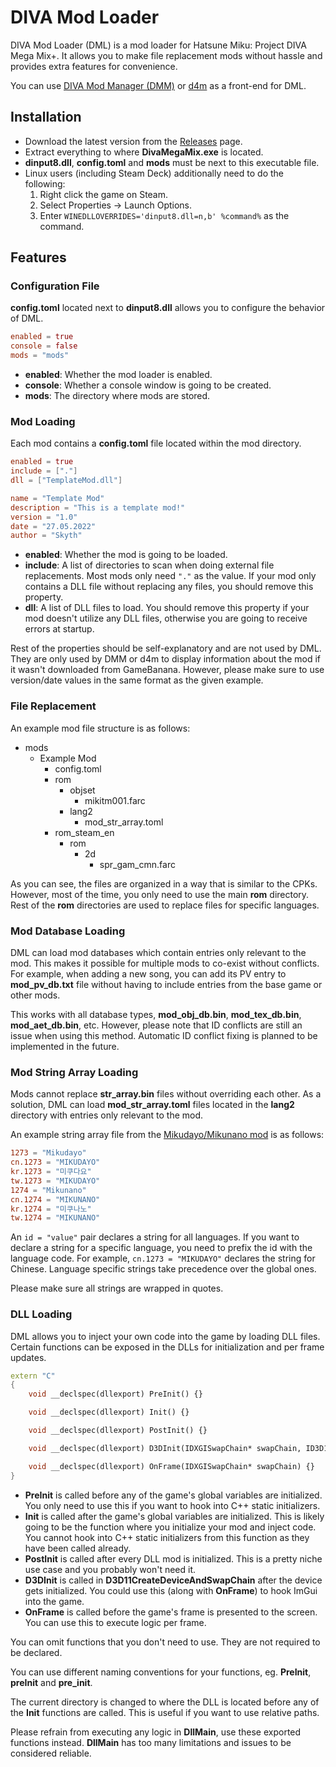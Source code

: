 # DIVA Mod Loader

DIVA Mod Loader (DML) is a mod loader for Hatsune Miku: Project DIVA Mega Mix+. It allows you to make file replacement mods without hassle and provides extra features for convenience.

You can use [DIVA Mod Manager (DMM)](https://github.com/TekkaGB/DivaModManager) or [d4m](https://github.com/Brod8362/d4m) as a front-end for DML.

## Installation

* Download the latest version from the [Releases](https://github.com/blueskythlikesclouds/DivaModLoader/releases) page.
* Extract everything to where **DivaMegaMix.exe** is located.
* **dinput8.dll**, **config.toml** and **mods** must be next to this executable file.
* Linux users (including Steam Deck) additionally need to do the following:
    1. Right click the game on Steam.
    2. Select Properties -> Launch Options.
    3. Enter `WINEDLLOVERRIDES='dinput8.dll=n,b' %command%` as the command.

## Features

### Configuration File

**config.toml** located next to **dinput8.dll** allows you to configure the behavior of DML.

```toml
enabled = true
console = false
mods = "mods"
```

* **enabled**: Whether the mod loader is enabled.  
* **console**: Whether a console window is going to be created.  
* **mods**: The directory where mods are stored.  

### Mod Loading

Each mod contains a **config.toml** file located within the mod directory.

```toml
enabled = true
include = ["."]
dll = ["TemplateMod.dll"]

name = "Template Mod"
description = "This is a template mod!"
version = "1.0"
date = "27.05.2022"
author = "Skyth"
```

* **enabled**: Whether the mod is going to be loaded.  
* **include**: A list of directories to scan when doing external file replacements. Most mods only need `"."` as the value. If your mod only contains a DLL file without replacing any files, you should remove this property.  
* **dll**: A list of DLL files to load. You should remove this property if your mod doesn't utilize any DLL files, otherwise you are going to receive errors at startup.  

Rest of the properties should be self-explanatory and are not used by DML. They are only used by DMM or d4m to display information about the mod if it wasn't downloaded from GameBanana. However, please make sure to use version/date values in the same format as the given example.

### File Replacement

An example mod file structure is as follows:

* mods
  * Example Mod
    * config.toml
    * rom
      * objset
        * mikitm001.farc
      * lang2
        * mod_str_array.toml
    * rom_steam_en
      * rom
        * 2d
          * spr_gam_cmn.farc

As you can see, the files are organized in a way that is similar to the CPKs. However, most of the time, you only need to use the main **rom** directory. Rest of the **rom** directories are used to replace files for specific languages.

### Mod Database Loading

DML can load mod databases which contain entries only relevant to the mod. This makes it possible for multiple mods to co-exist without conflicts. For example, when adding a new song, you can add its PV entry to **mod_pv_db.txt** file without having to include entries from the base game or other mods.

This works with all database types, **mod_obj_db.bin**, **mod_tex_db.bin**, **mod_aet_db.bin**, etc. However, please note that ID conflicts are still an issue when using this method. Automatic ID conflict fixing is planned to be implemented in the future.

### Mod String Array Loading

Mods cannot replace **str_array.bin** files without overriding each other. As a solution, DML can load **mod_str_array.toml** files located in the **lang2** directory with entries only relevant to the mod.

An example string array file from the [Mikudayo/Mikunano mod](https://gamebanana.com/mods/384277) is as follows:

```toml
1273 = "Mikudayo"
cn.1273 = "MIKUDAYO"
kr.1273 = "미쿠다요"
tw.1273 = "MIKUDAYO"
1274 = "Mikunano"
cn.1274 = "MIKUNANO"
kr.1274 = "미쿠나노"
tw.1274 = "MIKUNANO"
```

An `id = "value"` pair declares a string for all languages. If you want to declare a string for a specific language, you need to prefix the id with the language code. For example, `cn.1273 = "MIKUDAYO"` declares the string for Chinese. Language specific strings take precedence over the global ones.

Please make sure all strings are wrapped in quotes.

### DLL Loading

DML allows you to inject your own code into the game by loading DLL files. Certain functions can be exposed in the DLLs for initialization and per frame updates.

```cpp
extern "C"
{
    void __declspec(dllexport) PreInit() {}

    void __declspec(dllexport) Init() {}

    void __declspec(dllexport) PostInit() {}

    void __declspec(dllexport) D3DInit(IDXGISwapChain* swapChain, ID3D11Device* device, ID3D11DeviceContext* deviceContext) {}

    void __declspec(dllexport) OnFrame(IDXGISwapChain* swapChain) {}	
}
```

* **PreInit** is called before any of the game's global variables are initialized. You only need to use this if you want to hook into C++ static initializers.  
* **Init** is called after the game's global variables are initialized. This is likely going to be the function where you initialize your mod and inject code. You cannot hook into C++ static initializers from this function as they have been called already.  
* **PostInit** is called after every DLL mod is initialized. This is a pretty niche use case and you probably won't need it.
* **D3DInit** is called in **D3D11CreateDeviceAndSwapChain** after the device gets initialized. You could use this (along with **OnFrame**) to hook ImGui into the game.
* **OnFrame** is called before the game's frame is presented to the screen. You can use this to execute logic per frame.  

You can omit functions that you don't need to use. They are not required to be declared.

You can use different naming conventions for your functions, eg. **PreInit**, **preInit** and **pre_init**.

The current directory is changed to where the DLL is located before any of the **Init** functions are called. This is useful if you want to use relative paths.

Please refrain from executing any logic in **DllMain**, use these exported functions instead. **DllMain** has too many limitations and issues to be considered reliable.
